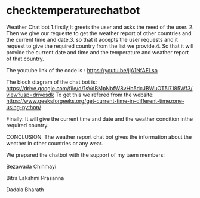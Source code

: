 # checktemperaturechatbot
Weather Chat bot 1.firstly,It greets the user and asks the need of the user. 2. Then we give our requeste to get the weather report of other countries and the current time and date.3. so that it accepts the user requests and it request to give the required country from the list we provide.4. So that it will provide the current date and time and the temperature and weather report of that country.

The youtube link of the code is : https://youtu.be/jjA1NfAELso

The block diagram of the chat bot is: https://drive.google.com/file/d/1sVdBMpNbfW8vHb5dcJBWuOT5i7185Wf3/view?usp=drivesdk To get this we refered from the website: https://www.geeksforgeeks.org/get-current-time-in-different-timezone-using-python/

Finally: It will give the current time and date and the weather condition inthe required country.

CONCLUSION: The weather report chat bot gives the information about the weather in other countries or any wear.
 

We prepared the chatbot with the support of my taem members:

Bezawada Chinmayi

Bitra Lakshmi Prasanna

Dadala Bharath
